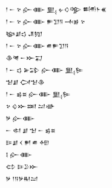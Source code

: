 <div class='block'>
<div class='line'>𒁹 𒀸 𒆳 𒅎𒂂 𒅅 𒉡𒄭𒄊 𒌦𒈨𒌍</div>
<div class='line'>𒁹 𒀸 𒆳 𒅎𒂂 𒊓𒋛𒀀 𒁄𒂊 𒆳</div>
<div class='line'>𒆧𒋗𒌓 𒂗𒂖</div>
<div class='line'>𒁹 𒀸 𒆳 𒅎𒂂 𒌑𒊓𒋛𒀀</div>
<div class='line'>𒆠𒇴 𒀸𒁍𒍑</div>
<div class='line'>𒁹 𒀸 𒌓 𒅕𒁉 𒅎𒂂 𒅅𒌉</div>
<div class='line'>𒈠𒋗 𒉏𒈠𒆠</div>
<div class='line'>𒁹 𒀸 𒌗𒊺 𒅎𒂂 𒅅𒌉</div>
<div class='line'>𒆳 𒌒𒁍𒌅 𒁺𒀝</div>
<div class='line'>𒃻 𒅎𒂂</div>
<div class='line'>𒀸 𒊕 𒋗 𒈠 𒀸 𒌗𒊺</div>
<div class='line'>𒄿𒋗 𒌋 𒂍 𒌑 𒅇</div>
<div class='line'>𒋙 𒅎𒂂</div>
<div class='line'>𒌌 𒄿𒊒𒁍</div>
<div class='line'>𒃻 𒁹𒀀𒃻𒊑𒁺</div>
</div>
